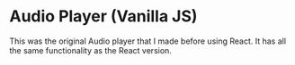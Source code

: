 # Audio Player (Vanilla JS)

This was the original Audio player that I made before using React. It has all the same functionality as the React version.
